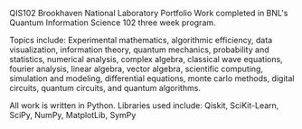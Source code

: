 QIS102 Brookhaven National Laboratory Portfolio
Work completed in BNL's Quantum Information Science 102 three week program.

Topics include: Experimental mathematics, algorithmic efficiency, data visualization, information theory, quantum mechanics, probability and statistics, numerical analysis, complex algebra, classical wave equations, fourier analysis, linear algebra, vector algebra, scientific computing, simulation and modeling, differential equations, monte carlo methods, digital circuits, quantum circuits, and quantum algorithms.

All work is written in Python. Libraries used include: Qiskit, SciKit-Learn, SciPy, NumPy, MatplotLib, SymPy